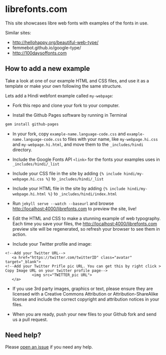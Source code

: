 # librefonts.com 

This site showcases libre web fonts with examples of the fonts in use.

Similar sites:

* http://hellohappy.org/beautiful-web-type/
* femmebot.github.io/google-type/
* http://100daysoffonts.com

## How to add a new example

Take a look at one of our example HTML and CSS files, and use it as a template or make your own following the same structure.

Lets add a Hindi webfont example called `my-webpage`:

- Fork this repo and clone your fork to your computer.

- Install the Github Pages software by running in Terminal
```sh
gem install github-pages
```

- In your fork, copy `example-name.language-code.css` and `example-name.language-code.css` to files with your name, like `my-webpage.hi.css` and `my-webpage.hi.html`, and move them to the `_includes/hindi` directory.

- Include the Google Fonts API `<link>` for the fonts your examples uses in `_includes/hindi/_list`

- Include your CSS file in the site by adding `{% include hindi/my-webpage.hi.css %}` to `_includes/hindi/_list` 

- Include your HTML file in the site by adding `{% include hindi/my-webpage.hi.html %}` to `_includes/hindi/index.html`

- Run `jekyll serve --watch --baseurl` and browse [http://localhost:4000/librefonts.com](localhost:4000/librefonts.com) to preview the site, live!

- Edit the HTML and CSS to make a stunning example of web typography. Each time you save your files, the [http://localhost:4000/librefonts.com](localhost:4000/librefonts.com) preview site will be regenerated, so refresh your browser to see them in action. 

- Include your Twitter profile and image:
```
<!--Add your Twitter URL-->
   <a href="https://twitter.com/twitterID" class="avatar" target="_blank">
<!--Add your Twitter Prifle pic URL. You can get this by right click > Copy Image URL on your twitter profile page-->
            <img src="TWITTER_pic URL">
   </a>
```

- If you use 3rd party images, graphics or text, please ensure they are licensed with a Creative Commons Attribution or Attribution-ShareAlike license and include the correct copyright and attribution notices in your files.

- When you are ready, push your new files to your Github fork and send us a pull request.

## Need help?

Please [open an issue](https://github.com/fontdirectory/examples/issues) if you need any help.
